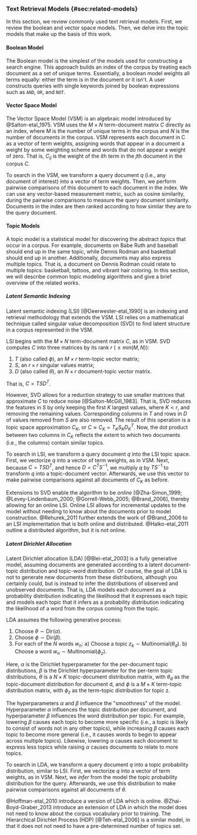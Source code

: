 ### Text Retrieval Models {#sec:related-models}

In this section, we review commonly used text retrieval models.  First, we
review the boolean and vector space models.  Then, we delve into the topic
models that make up the basis of this work.

#### Boolean Model

The Boolean model is the simplest of the models used for constructing a search
engine.  This approach builds an index of the corpus by treating each document
as a set of unique terms.  Essentially, a boolean model weights all terms
equally: either the term is in the document or it isn't.  A user constructs
queries with single keywords joined by boolean expressions such as `AND`, `OR`,
and `NOT`.

#### Vector Space Model

The Vector Space Model (VSM) is an algebraic model introduced by
@Salton-etal_1975.  VSM uses the $M \times N$ term-document matrix $C$ directly
as an index, where $M$ is the number of unique terms in the corpus and $N$ is
the number of documents in the corpus.  VSM represents each document in C as a
vector of term weights, assigning words that appear in a document a weight by
some weighting scheme and words that do not appear a weight of zero.  That is,
$C_{ij}$ is the weight of the $i$th term in the $j$th document in the corpus
$C$.

To search in the VSM, we transform a query document $q$ (i.e., any document of
interest) into a vector of term weights.  Then, we perform pairwise comparisons
of this document to each document in the index.  We can use any vector-based
measurement metric, such as cosine similarity, during the pairwise comparisons
to measure the query document similarity.  Documents in the index are then
ranked according to how similar they are to the query document.

#### Topic Models

A topic model is a statistical model for discovering the abstract *topics* that
occur in a corpus.  For example, documents on Babe Ruth and baseball should end
up in the same topic, while Dennis Rodman and basketball should end up in
another.  Additionally, documents may also express multiple topics.  That is, a
document on Dennis Rodman could relate to multiple topics: basketball, tattoos,
and vibrant hair coloring.  In this section, we will describe common topic
modeling algorithms and give a brief overview of the related works.

##### Latent Semantic Indexing

Latent semantic indexing (LSI) [@Deerwester-etal_1990] is an indexing and
retrieval methodology that extends the VSM.  LSI relies on a mathematical
technique called singular value decomposition (SVD) to find latent structure in
a corpus represented in the VSM.

LSI begins with the $M \times N$ term-document matrix $C$, as in VSM.
SVD computes $C$ into three matrices by its rank $r$ ($\leq min(M, N)$):

1) $T$ (also called $\phi$), an $M \times r$ term-topic vector matrix;
2) $S$, an $r \times r$ singular values matrix;
3) $D$ (also called $\theta$), an $N \times r$ document-topic vector matrix.

That is, $C = TSD^T$.

However, SVD allows for a reduction strategy to use smaller matrices that
approximate $C$ to reduce noise [@Salton-McGill_1983].  That is, SVD reduces
the features in $S$ by only keeping the first $K$ largest values, where $K <
r$, and removing the remaining values.  Corresponding columns in $T$ and rows
in $D$ of values removed from $S$ are also removed.  The result of this
operation is a topic space approximation $C_K$, or $C \approx C_K =
T_KS_KD_K^T$.  Now, the dot product between two columns in $C_K$ reflects the
extent to which two documents (i.e., the columns) contain similar topics.

To search in LSI, we transform a query document $q$ into the LSI topic space.
First, we vectorize $q$ into a vector of term weights, as in VSM.  Next,
because $C = TSD^T$, and hence $D = C^TS^{-1}$, we multiply $q$ by $TS^{-1}$ to
transform $q$ into a topic-document vector.  Afterwards, we use this vector to
make pairwise comparisons against all documents of $C_K$ as before.

Extensions to SVD enable the algorithm to be *online* [@Zha-Simon_1999;
@Levey-Lindenbaum_2000; @Gorrell-Webb_2005; @Brand_2006], thereby allowing for
an online LSI.  Online LSI allows for incremental updates to the model without
needing to know about the documents prior to model construction.  @Rehurek_2011
further extends the work of @Brand_2006 to an LSI implementation that is both
online and distributed.  @Halko-etal_2011 outline a distributed algorithm, but
it is not online.

##### Latent Dirichlet Allocation

Latent Dirichlet allocation (LDA) [@Blei-etal_2003] is a fully generative
model, assuming documents are generated according to a latent document-topic
distribution and topic-word distribution.  Of course, the goal of LDA is not to
generate new documents from these distributions, although you certainly could,
but is instead to infer the distributions of observed and unobserved documents.
That is, LDA models each document as a probability distribution indicating the
likelihood that it expresses each topic and models each topic that it infers as
a probability distribution indicating the likelihood of a word from the corpus
coming from the topic.

LDA assumes the following generative process:

1) Choose $\theta \sim \mathrm{Dir}(\alpha)$.
2) Choose $\phi \sim \mathrm{Dir}(\beta)$.
3) For each of the $N$ words $w_n$:
    a) Choose a topic $z_k \sim \mathrm{Multinomial}(\theta_d).$
    b) Choose a word $w_n \sim \mathrm{Multinomial}(\phi_{z})$.

Here,
$\alpha$ is the Dirichlet hyperparameter for the per-document topic distributions,
$\beta$ is the Dirichlet hyperparameter for the per-term topic distributions,
$\theta$ is a $N \times K$ topic-document distribution matrix,
with $\theta_d$ as the topic-document distribution for document d,
and
$\phi$ is a $M \times K$ term-topic distribution matrix,
with $\phi_z$ as the term-topic distribution for topic z.

The hyperparameters $\alpha$ and $\beta$ influence the "smoothness" of the
model.  Hyperparameter $\alpha$ influences the topic distribution per document,
and hyperparameter $\beta$ influences the word distribution per topic.  For
example, lowering $\beta$ causes each topic to become more specific (i.e., a
topic is likely to consist of words not in any other topics), while increasing
$\beta$ causes each topic to become more general (i.e., it causes words to
begin to appear across multiple topics).  Likewise, lowering $\alpha$ causes
each document to express less topics while raising $\alpha$ causes documents to
relate to more topics.

To search in LDA, we transform a query document $q$ into a topic probability
distribution, similar to LSI.  First, we vectorize $q$ into a vector of term
weights, as in VSM.  Next, we *infer* from the model the topic probability
distribution for the query.  Afterwards, we use this distribution to make
pairwise comparisons against all documents of $\theta$.

@Hoffman-etal_2010 introduce a version of LDA which is online.
@Zhai-Boyd-Graber_2013 introduce an extension of LDA in which the model
does not need to know about the corpus vocabulary prior to training.
The Hierarchical Dirichlet Process (HDP) [@Teh-etal_2006] is a similar model,
in that it does not not need to have a pre-determined number of topics set.
